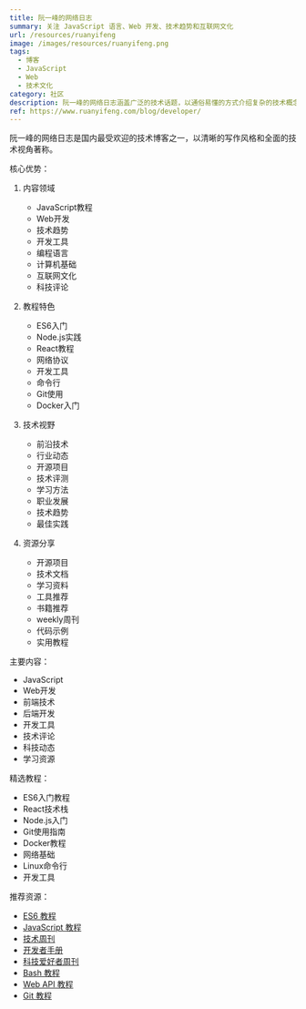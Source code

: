 ```yaml
---
title: 阮一峰的网络日志
summary: 关注 JavaScript 语言、Web 开发、技术趋势和互联网文化
url: /resources/ruanyifeng
image: /images/resources/ruanyifeng.png
tags:
  - 博客
  - JavaScript
  - Web
  - 技术文化
category: 社区
description: 阮一峰的网络日志涵盖广泛的技术话题，以通俗易懂的方式介绍复杂的技术概念，是程序员学习和了解技术发展的重要资源。
ref: https://www.ruanyifeng.com/blog/developer/
---
```


阮一峰的网络日志是国内最受欢迎的技术博客之一，以清晰的写作风格和全面的技术视角著称。

核心优势：

1. 内容领域
   - JavaScript教程
   - Web开发
   - 技术趋势
   - 开发工具
   - 编程语言
   - 计算机基础
   - 互联网文化
   - 科技评论

2. 教程特色
   - ES6入门
   - Node.js实践
   - React教程
   - 网络协议
   - 开发工具
   - 命令行
   - Git使用
   - Docker入门

3. 技术视野
   - 前沿技术
   - 行业动态
   - 开源项目
   - 技术评测
   - 学习方法
   - 职业发展
   - 技术趋势
   - 最佳实践

4. 资源分享
   - 开源项目
   - 技术文档
   - 学习资料
   - 工具推荐
   - 书籍推荐
   - weekly周刊
   - 代码示例
   - 实用教程

主要内容：
- JavaScript
- Web开发
- 前端技术
- 后端开发
- 开发工具
- 技术评论
- 科技动态
- 学习资源

精选教程：
- ES6入门教程
- React技术栈
- Node.js入门
- Git使用指南
- Docker教程
- 网络基础
- Linux命令行
- 开发工具

推荐资源：
- [ES6 教程](https://es6.ruanyifeng.com/)
- [JavaScript 教程](https://wangdoc.com/javascript/)
- [技术周刊](https://www.ruanyifeng.com/blog/weekly/)
- [开发者手册](https://www.ruanyifeng.com/blog/developer/)
- [科技爱好者周刊](https://github.com/ruanyf/weekly)
- [Bash 教程](https://wangdoc.com/bash/)
- [Web API 教程](https://wangdoc.com/webapi/)
- [Git 教程](https://www.ruanyifeng.com/blog/2015/12/git-cheat-sheet.html)
